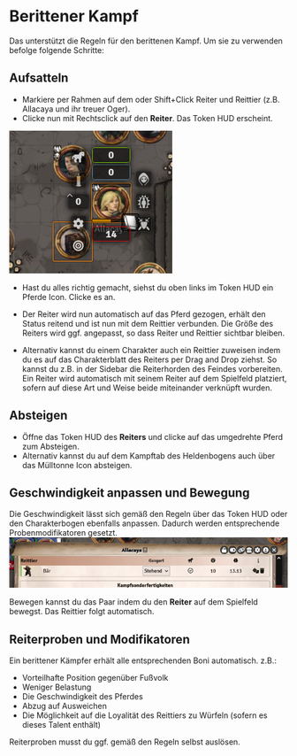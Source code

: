 # Berittener Kampf

Das unterstützt die Regeln für den berittenen Kampf. Um sie zu verwenden befolge folgende Schritte:

## Aufsatteln

* Markiere per Rahmen auf dem oder Shift+Click Reiter und Reittier (z.B. Allacaya und ihr treuer Oger).
* Clicke nun mit Rechtsclick auf den **Reiter**. Das Token HUD erscheint.

![Berittener Kampf](de/images/berittenerkampf-1.png)

* Hast du alles richtig gemacht, siehst du oben links im Token HUD ein Pferde Icon. Clicke es an.
* Der Reiter wird nun automatisch auf das Pferd gezogen, erhält den Status reitend und ist nun mit dem Reittier verbunden. Die Größe des Reiters wird ggf. angepasst, so dass Reiter und Reittier sichtbar bleiben.

* Alternativ kannst du einem Charakter auch ein Reittier zuweisen indem du es auf das Charakterblatt des Reiters per Drag and Drop ziehst.
So kannst du z.B. in der Sidebar die Reiterhorden des Feindes vorbereiten. Ein Reiter wird automatisch mit seinem Reiter auf dem Spielfeld platziert, sofern auf diese Art und Weise beide miteinander verknüpft wurden.

## Absteigen

* Öffne das Token HUD des **Reiters** und clicke auf das umgedrehte Pferd zum Absteigen.
* Alternativ kannst du auf dem Kampftab des Heldenbogens auch über das Mülltonne Icon absteigen.

## Geschwindigkeit anpassen und Bewegung

Die Geschwindigkeit lässt sich gemäß den Regeln über das Token HUD oder den Charakterbogen ebenfalls anpassen. Dadurch werden entsprechende Probenmodifikatoren gesetzt.
![Berittener Kampf](de/images/berittenerkampf-2.png)

Bewegen kannst du das Paar indem du den **Reiter** auf dem Spielfeld bewegst. Das Reittier folgt automatisch.

## Reiterproben und Modifikatoren

Ein berittener Kämpfer erhält alle entsprechenden Boni automatisch. z.B.:

* Vorteilhafte Position gegenüber Fußvolk
* Weniger Belastung
* Die Geschwindigkeit des Pferdes
* Abzug auf Ausweichen
* Die Möglichkeit auf die Loyalität des Reittiers zu Würfeln (sofern es dieses Talent enthält)

Reiterproben musst du ggf. gemäß den Regeln selbst auslösen.
